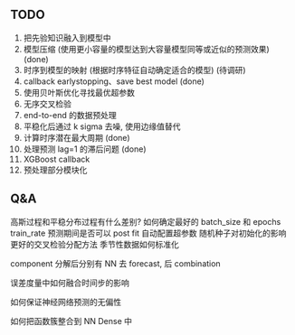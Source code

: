 ## TODO

1. 把先验知识融入到模型中
2. 模型压缩 (使用更小容量的模型达到大容量模型同等或近似的预测效果) (done)
3. 时序到模型的映射 (根据时序特征自动确定适合的模型) (待调研)
4. callback earlystopping、save best model (done)
5. 使用贝叶斯优化寻找最优超参数
6. 无序交叉检验
7. end-to-end 的数据预处理
8. 平稳化后通过 k sigma 去噪, 使用边缘值替代
9. 计算时序潜在最大周期 (done)
10. 处理预测 lag=1 的滞后问题 (done)
11. XGBoost callback
12. 预处理部分模块化

## Q&A

高斯过程和平稳分布过程有什么差别?
如何确定最好的 batch_size 和 epochs train_rate
预测期间是否可以 post fit
自动配置超参数
随机种子对初始化的影响
更好的交叉检验分配方法
季节性数据如何标准化

component 分解后分别有 NN 去 forecast, 后 combination

误差度量中如何融合时间步的影响

如何保证神经网络预测的无偏性

如何把函数簇整合到 NN Dense 中
